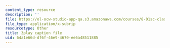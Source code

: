 ```yaml
---
content_type: resource
description: ''
file: https://ol-ocw-studio-app-qa.s3.amazonaws.com/courses/8-01sc-classical-mechanics-fall-2016/64a1e66ddf6f46e94670ee6a48511885_nfawe03nvAY.srt
file_type: application/x-subrip
resourcetype: Other
title: 3play caption file
uid: 64a1e66d-df6f-46e9-4670-ee6a48511885
---
```

